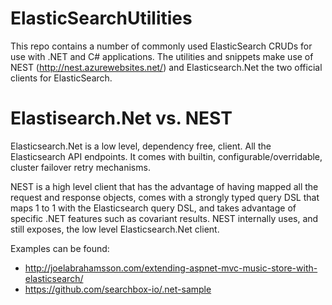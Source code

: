 # ElasticSearchUtilities
This repo contains a number of commonly used ElasticSearch CRUDs for use with .NET and C# applications. The utilities and 
snippets make use of NEST (http://nest.azurewebsites.net/) and Elasticsearch.Net the two official clients for ElasticSearch. 

# Elastisearch.Net vs. NEST
Elasticsearch.Net is a low level, dependency free, client. All the Elasticsearch API endpoints. It comes 
with builtin, configurable/overridable, cluster failover retry mechanisms.

NEST is a high level client that has the advantage of having mapped all the request and response objects, comes with a 
strongly typed query DSL that maps 1 to 1 with the Elasticsearch query DSL, and takes advantage of specific .NET features 
such as covariant results. NEST internally uses, and still exposes, the low level Elasticsearch.Net client.

Examples can be found:

* http://joelabrahamsson.com/extending-aspnet-mvc-music-store-with-elasticsearch/
* https://github.com/searchbox-io/.net-sample
